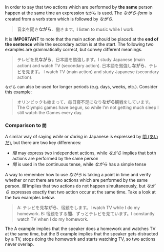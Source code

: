 In order to say that two actions which are performed by **the same** person happen at the same time an expression `ながら` is used. The *ながら-form* is created from a verb stem which is followed by *ながら*.
>音楽を聞き**ながら**、働きます。I listen to music while I work.

It is **IMPORTANT** to note that the main action should be placed at the **end of the sentence** while the secondary action is at the start. The following two examples are grammatically correct, but convey different meanings.
>テレビを見**ながら**、日本語を勉強します。I study Japanese (main action) and watch TV (secondary action).
>日本語を勉強し**ながら**、テレビを見ます。 I watch TV (main action) and study Japanese (secondary action).

`ながら` can also be used for longer periods (e.g. days, weeks, etc.). Consider this example:
>オリンピックも始まって、毎日寝不足になり**ながら**観戦をしています。The Olympic games have begun, so while I'm not getting much sleep I still watch the Games every day.
### Comparison to `間`
A similar way of saying *while* or *during* in Japanese is expressed by [間 (あいだ)](53), but there are two key differences:
- *間* may express two independent actions, while *ながら* implies that both actions are performed by the same person
- *間* is used in the continuous tense, while *ながら* has a simple tense

A way to remember how to use *ながら* is taking a point in time and verify whether or not there are two actions which are performed by the same person. *間* implies that two actions do not happen simultaneously, but *ながら* expresses exactly that two action occur at the same time. Take a look at the two examples below.
>A: テレビを見**ながら**、宿題をします。I watch TV while I do my homework.
>B: 宿題をする**間**、ずっとテレビを見ています。I constantly watch TV when I do my homework.

The A example implies that the speaker does a homework and watches TV at the same time, but the B example implies that the speaker gets distracted by a TV, stops doing the homework and starts watching TV, so two actions never overlap.